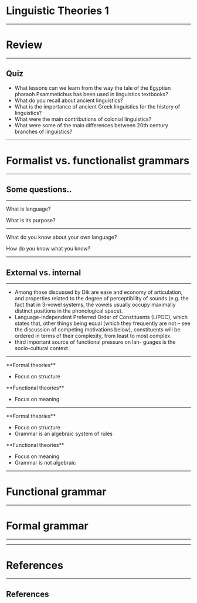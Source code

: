 # Linguistic Theories 1

---

# Review

---

## Quiz

- What lessons can we learn from the way the tale of the Egyptian pharaoh Psammetichus has been used in linguistics textbooks?
- What do you recall about ancient linguistics?
- What is the importance of ancient Greek linguistics for the history of linguistics?
- What were the main contributions of colonial linguistics?
- What were some of the main differences between 20th century branches of linguistics?

---

# Formalist vs. functionalist grammars

---

## Some questions..

---

What is language?  

What is its purpose?

---

What do you know about your own language?  

How do you know what you know?

---

## External vs. internal 


---


-  Among those discussed by Dik are ease and economy of articulation, and properties related to the degree of perceptibility of sounds (e.g. the fact that in 3-vowel systems, the vowels usually occupy maximally distinct positions in the phonological space).
-  Language-Independent Preferred Order of Constituents (LIPOC), which states that, other things being equal (which they frequently are not – see the discussion of competing motivations below), constituents will be ordered in terms of their complexity, from least to most complex.
-  third important source of functional pressure on lan- guages is the socio-cultural context.


---



<div id = "left">
**Formal theories**

- Focus on structure 

</div>

<div id = "right">
**Functional theories**

- Focus on meaning

</div>



---




<div id = "left">
**Formal theories**

- Focus on structure 
- Grammar is an algebraic system of rules

</div>

<div id = "right">
**Functional theories**

- Focus on meaning
- Grammar is not algebraic







---

# Functional grammar

---

# Formal grammar

---



---


# References

---

## References


<div id = "refs">


